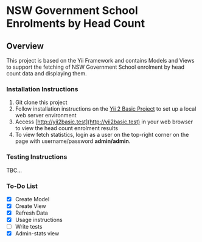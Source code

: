 # NSW Government School Enrolments by Head Count 

## Overview

This project is based on the Yii Framework and contains Models and Views to support the fetching of NSW Government School enrolment by head count data and displaying them.

### Installation Instructions

1. Git clone this project
2. Follow installation instructions on the [Yii 2 Basic Project](https://github.com/yiisoft/yii2-app-basic) to set up a local web server environment
3. Access [http://yii2basic.test](http://yii2basic.test) in your web browser to view the head count enrolment results
4. To view fetch statistics, login as a user on the top-right corner on the page with username/password **admin/admin**.

### Testing Instructions

TBC...

### To-Do List

- [x] Create Model
- [x] Create View
- [x] Refresh Data
- [x] Usage instructions
- [ ] Write tests
- [x] Admin-stats view
